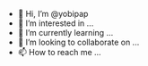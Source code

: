 - 👋 Hi, I’m @yobipap
- 👀 I’m interested in ...
- 🌱 I’m currently learning ...
- 💞️ I’m looking to collaborate on ...
- 📫 How to reach me ...

<!---
yobipap/yobipap is a ✨ special ✨ repository because its `README.md` (this file) appears on your GitHub profile.
You can click the Preview link to take a look at your changes.
--->

